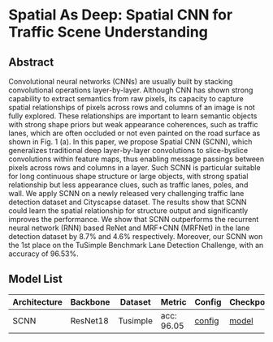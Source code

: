 # Spatial As Deep: Spatial CNN for Traffic Scene Understanding 

## Abstract
Convolutional neural networks (CNNs) are usually built by stacking convolutional operations layer-by-layer. Although CNN has shown strong capability to extract semantics from raw pixels, its capacity to capture spatial relationships of pixels across rows and columns of an image is not fully explored. These relationships are important to learn semantic objects with strong shape priors but weak appearance coherences, such as traffic lanes, which are often occluded or not even painted on the road surface as shown in Fig. 1 (a). In this paper, we propose Spatial CNN (SCNN), which generalizes traditional deep layer-by-layer convolutions to slice-byslice convolutions within feature maps, thus enabling message passings between pixels across rows and columns in a layer. Such SCNN is particular suitable for long continuous shape structure or large objects, with strong spatial relationship but less appearance clues, such as traffic lanes, poles, and wall. We apply SCNN on a newly released very challenging traffic lane detection dataset and Cityscapse dataset. The results show that SCNN could learn the spatial relationship for structure output and significantly improves the performance. We show that SCNN outperforms the recurrent neural network (RNN) based ReNet and MRF+CNN (MRFNet) in the lane detection dataset by 8.7% and 4.6% respectively. Moreover, our SCNN won the 1st place on the TuSimple Benchmark Lane Detection Challenge, with an accuracy of 96.53%.

## Model List
| Architecture| Backbone |Dataset | Metric | Config| Checkpoints  |
|-------------|----------|--------|--------|-------|--------------|
| SCNN       | ResNet18 | Tusimple |acc: 96.05| [config](https://github.com/zkyseu/PPlanedet/blob/main/configs/scnn/resnet50_tusimple.yaml)  | [model](https://github.com/zkyseu/PPlanedet/releases/download/untagged-636af7b8c78f9dc6a2b5/model.pdparams)|
